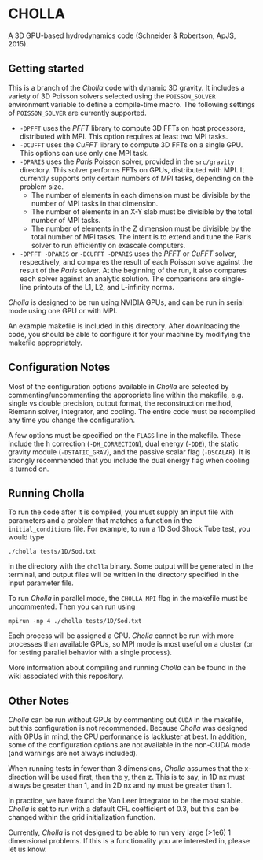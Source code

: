 CHOLLA
============
A 3D GPU-based hydrodynamics code (Schneider & Robertson, ApJS, 2015).

Getting started
----------------
This is a branch of the *Cholla* code with dynamic 3D gravity.
It includes a variety of 3D Poisson solvers selected using the `POISSON_SOLVER` environment variable to define a compile-time macro.
The following settings of `POISSON_SOLVER` are currently supported.
- `-DPFFT` uses the *PFFT* library to compute 3D FFTs on host processors, distributed with MPI.
This option requires at least two MPI tasks.
- `-DCUFFT` uses the *CuFFT* library to compute 3D FFTs on a single GPU.
This options can use only one MPI task.
- `-DPARIS` uses the *Paris* Poisson solver, provided in the `src/gravity` directory.
This solver performs FFTs on GPUs, distributed with MPI.
It currently supports only certain numbers of MPI tasks, depending on the problem size.
  - The number of elements in each dimension must be divisible by the number of MPI tasks in that dimension.
  - The number of elements in an X-Y slab must be divisible by the total number of MPI tasks.
  - The number of elements in the Z dimension must be divisible by the total number of MPI tasks.
The intent is to extend and tune the Paris solver to run efficiently on exascale computers.
- `-DPFFT -DPARIS` or `-DCUFFT -DPARIS` uses the *PFFT* or *CuFFT* solver, respectively, and compares the result of each Poisson solve against the result of the *Paris* solver.
At the beginning of the run, it also compares each solver against an analytic solution. The comparisons are single-line printouts of the L1, L2, and L-infinity norms.

*Cholla* is designed to 
be run using NVIDIA GPUs, and can be run in serial mode using one GPU
or with MPI.

An example makefile is included in this directory. After downloading the code, you should
be able to configure it for your machine by modifying the makefile appropriately.


Configuration Notes
------------
Most of the configuration options available in *Cholla* are selected by commenting/uncommenting
the appropriate line within the makefile, e.g. single vs
double precision, output format, the reconstruction method, Riemann solver, integrator, 
and cooling. The entire code must be recompiled any time you change the configuration.

A few options must be specified on the `FLAGS` line in the makefile. These include
the h correction (`-DH_CORRECTION`), dual energy (`-DDE`), the static gravity module (`-DSTATIC_GRAV`), 
and the passive scalar flag (`-DSCALAR`). It is strongly recommended that you include the dual energy
flag when cooling is turned on.


Running Cholla
--------------
To run the code after it is compiled, you must supply an input file with parameters and a problem that matches a function
in the `initial_conditions` file. For example, to run a 1D Sod Shock Tube test, you would type

```./cholla tests/1D/Sod.txt```

in the directory with the `cholla` binary. Some output will be generated in the terminal, and output files will be written in the directory specified in the input parameter file.

To run *Cholla* in parallel mode, the `CHOLLA_MPI` flag in the makefile must be uncommented. Then you can run
using

```mpirun -np 4 ./cholla tests/1D/Sod.txt```

Each process will be assigned a GPU. *Cholla* cannot be run with more processes than available GPUs,
so MPI mode is most useful on a cluster (or for testing parallel behavior with a single process).

More information about compiling and running *Cholla* can be found in the wiki associated with this repository.

Other Notes
--------------

*Cholla* can be run without GPUs by commenting out `CUDA` in the makefile, but this configuration is not recommended. Because *Cholla*
was designed with GPUs in mind, the CPU performance is lackluster at best. In addition, some 
of the configuration options are not available in the non-CUDA mode (and warnings are not always included).

When running tests in fewer than 3 dimensions, *Cholla* assumes that the x-direction will be used first, then
the y, then z. This is to say, in 1D nx must always be greater than 1, and in 2D nx and ny must be greater than 1.

In practice, we have found the Van Leer integrator to be the most stable. *Cholla* is set to run with a default CFL coefficient of 0.3, but this can be changed within the grid initialization function.

Currently, *Cholla* is not designed to be able to run very large (>1e6) 1 dimensional problems. If this is a functionality you are
interested in, please let us know.

